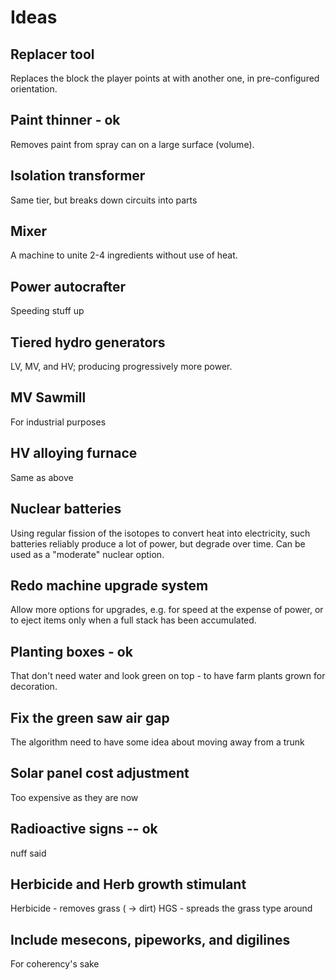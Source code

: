 # Ideas

## Replacer tool

Replaces the block the player points at with another one, in pre-configured orientation.

## Paint thinner - ok

Removes paint from spray can on a large surface (volume).

## Isolation transformer

Same tier, but breaks down circuits into parts

## Mixer

A machine to unite 2-4 ingredients without use of heat.

## Power autocrafter

Speeding stuff up

## Tiered hydro generators

LV, MV, and HV; producing progressively more power.

## MV Sawmill

For industrial purposes

## HV alloying furnace

Same as above

## Nuclear batteries

Using regular fission of the isotopes to convert heat into electricity, such batteries reliably produce a lot of power, but degrade over time. Can be used as a "moderate" nuclear option.

## Redo machine upgrade system

Allow more options for upgrades, e.g. for speed at the expense of power, or to eject items only when a full stack has been accumulated.

## Planting boxes - ok

That don't need water and look green on top - to have farm plants grown for decoration.

## Fix the green saw air gap

The algorithm need to have some idea about moving away from a trunk

## Solar panel cost adjustment

Too expensive as they are now

## Radioactive signs -- ok

nuff said

## Herbicide and Herb growth stimulant

Herbicide - removes grass ( -> dirt)
HGS - spreads the grass type around

## Include mesecons, pipeworks, and digilines

For coherency's sake